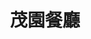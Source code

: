 ---
title: "茂園餐廳"
description: "茂園餐廳"
layout: shop
keywords:
  - 美食競賽
  - 台灣美食
  - 美食精選
datePublished: "2025-06-30"
dateModified: "2025-07-04"
city: "台北市"
district: "中山區"
address: "台北市中山區長安東路二段185號"
phone: "0227528587"
geo: "25.048429960353744, 121.54263645234836"
google_map: "https://maps.app.goo.gl/GoACVTevY2bM3yVF8"
footinder: "https://footinder.com.tw/%E5%8F%B0%E5%8C%97%E5%B8%82%E4%B8%AD%E5%B1%B1%E5%8D%80/267/"
official: "http://www.maoyuan.tw/"
award:
  - name: "500盤"
    year: "2024"
    entries:
      - dishes:
          - "白斬雞"

---